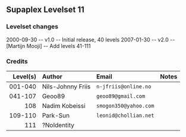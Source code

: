 ## Supaplex Levelset 11

### Levelset changes
2000-09-30 -- v1.0 -- Initial release, 40 levels
2007-01-30 -- v2.0 -- [Martijn Mooji]  -- Add levels 41-111

### Credits

Level(s) | Author            | Email               | Notes
--------:|:----------------- |:------------------- |:-----
001-040  | Nils-Johnny Friis |`n-jfriis@online.no` |
041-107  | Geoo89            |`geoo89@gmail.com`   |
    108  | Nadim Kobeissi    |`smogon350@yahoo.com`|
109-110  | Park-Sun          |`leonid@chollian.net`|
    111  |?NoIdentity        |                     |
